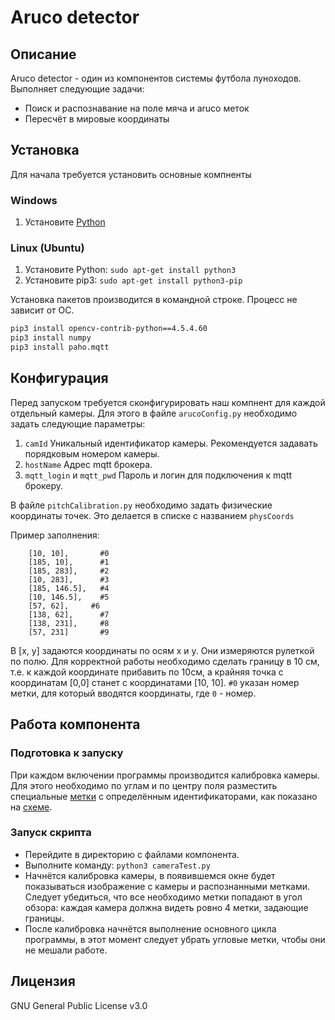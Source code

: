 # Aruco detector
## Описание
Aruco detector - один из компонентов системы футбола луноходов. 
Выполняет следующие задачи:
- Поиск и распознавание на поле мяча и aruco меток
- Пересчёт в мировые координаты

## Установка
Для начала требуется установить основные компненты
### Windows
1. Установите [Python]  

### Linux (Ubuntu)
1. Установите Python: `sudo apt-get install python3`
2. Установите pip3: `sudo apt-get install python3-pip`

Установка пакетов производится в командной строке. 
Процесс не зависит от ОС.
```sh
pip3 install opencv-contrib-python==4.5.4.60
pip3 install numpy
pip3 install paho.mqtt
```

## Конфигурация
Перед запуском требуется сконфигурировать наш компнент для каждой отдельный камеры.
Для этого в файле `arucoConfig.py` необходимо задать следующие параметры:
1. `camId` Уникальный идентификатор камеры. Рекомендуется задавать порядковым номером камеры.
2. `hostName` Адрес mqtt брокера.
3. `mqtt_login` и `mqtt_pwd` Пароль и логин для подключения к mqtt брокеру.

В файле `pitchCalibration.py` необходимо задать физические координаты точек. Это делается в списке с названием `physCoords`

Пример заполнения:
```
	[10, 10], 		#0
	[185, 10],		#1
	[185, 283],		#2
	[10, 283],		#3
	[185, 146.5],	#4
	[10, 146.5],    #5
	[57, 62],     #6
	[138, 62],		#7
	[138, 231],		#8
	[57, 231]		#9
```
В [x, y] задаются координаты по осям x и y. Они измеряются рулеткой по полю. Для корректной работы необходимо сделать границу в 10 см, т.е. к каждой координате прибавить по 10см, а крайняя точка с координатам [0,0] станет с координатами [10, 10].
`#0` указан номер метки, для который вводятся координаты, где `0` - номер.
## Работа компонента

### Подготовка к запуску
При каждом включении программы производится калибровка камеры. 
Для этого необходимо по углам и по центру поля разместить специальные [метки] с определённым идентификаторами, как показано на [схеме].


### Запуск скрипта
- Перейдите в директорию с файлами компонента.
- Выполните команду: `python3 cameraTest.py`
- Начнётся калибровка камеры, в появившемся окне будет показываться изображение с камеры и распознанными метками. Следует убедиться, что все необходимо метки попадают в угол обзора: каждая камера должна видеть ровно 4 метки, задающие границы. 
- После калибровка начнётся выполнение основного цикла программы, в этот момент следует убрать угловые метки, чтобы они не мешали работе. 


## Лицензия

GNU General Public License v3.0

[//]: # 
   [Python]: <https://www.python.org/downloads/>
   [схеме]: <pitchScheme.png>
   [метки]: <https://disk.yandex.ru/d/M4ZuyR_FUNPEDg>
